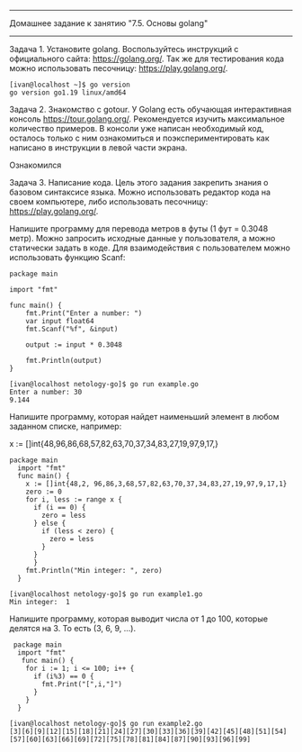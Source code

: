 __________________________________________________________________________
Домашнее задание к занятию "7.5. Основы golang"
__________________________________________________________________________
Задача 1. Установите golang.
Воспользуйтесь инструкций с официального сайта: https://golang.org/.
Так же для тестирования кода можно использовать песочницу: https://play.golang.org/.

```
[ivan@localhost ~]$ go version
go version go1.19 linux/amd64
```

Задача 2. Знакомство с gotour.
У Golang есть обучающая интерактивная консоль https://tour.golang.org/. Рекомендуется изучить максимальное количество примеров. В консоли уже написан необходимый код, осталось только с ним ознакомиться и поэкспериментировать как написано в инструкции в левой части экрана.

Ознакомился

Задача 3. Написание кода.
Цель этого задания закрепить знания о базовом синтаксисе языка. Можно использовать редактор кода на своем компьютере, либо использовать песочницу: https://play.golang.org/.

Напишите программу для перевода метров в футы (1 фут = 0.3048 метр). Можно запросить исходные данные у пользователя, а можно статически задать в коде. Для взаимодействия с пользователем можно использовать функцию Scanf:
```
package main

import "fmt"

func main() {
    fmt.Print("Enter a number: ")
    var input float64
    fmt.Scanf("%f", &input)

    output := input * 0.3048

    fmt.Println(output)    
}

```
```
[ivan@localhost netology-go]$ go run example.go
Enter a number: 30
9.144
```

Напишите программу, которая найдет наименьший элемент в любом заданном списке, например:

x := []int{48,96,86,68,57,82,63,70,37,34,83,27,19,97,9,17,}



```
package main
  import "fmt"
  func main() {
    x := []int{48,2, 96,86,3,68,57,82,63,70,37,34,83,27,19,97,9,17,1}
    zero := 0
    for i, less := range x {
      if (i == 0) {
        zero = less
      } else {
        if (less < zero) {
          zero = less
        }
      }
      }
    fmt.Println("Min integer: ", zero)
  }
```
```
[ivan@localhost netology-go]$ go run example1.go
Min integer:  1

```



Напишите программу, которая выводит числа от 1 до 100, которые делятся на 3. То есть (3, 6, 9, …).

```
 package main
  import "fmt"
   func main() {
    for i := 1; i <= 100; i++ {
      if (i%3) == 0 {
        fmt.Print("[",i,"]")
      }
    }
  }
```

```
[ivan@localhost netology-go]$ go run example2.go
[3][6][9][12][15][18][21][24][27][30][33][36][39][42][45][48][51][54][57][60][63][66][69][72][75][78][81][84][87][90][93][96][99]

```
